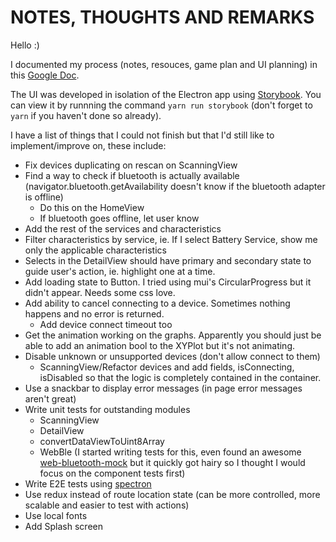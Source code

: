 # NOTES, THOUGHTS AND REMARKS

Hello :)

I documented my process (notes, resouces, game plan and UI planning) in this [Google Doc](https://docs.google.com/document/d/1G4ktM_NMGH9YWKeMwRHlfTaRlELUgkepBf6Pu5duEpQ/edit?usp=sharing).

The UI was developed in isolation of the Electron app using [Storybook](). You can view it by runnning the command `yarn run storybook` (don't forget to `yarn` if you haven't done so already).

I have a list of things that I could not finish but that I'd still like to implement/improve on, these include:

- Fix devices duplicating on rescan on ScanningView
- Find a way to check if bluetooth is actually available (navigator.bluetooth.getAvailability doesn't know if the bluetooth adapter is offline)
  - Do this on the HomeView
  - If bluetooth goes offline, let user know
- Add the rest of the services and characteristics
- Filter characteristics by service, ie. If I select Battery Service, show me only the applicable characteristics
- Selects in the DetailView should have primary and secondary state to guide user's action, ie. highlight one at a time.
- Add loading state to Button. I tried using mui's CircularProgress but it didn't appear. Needs some css love.
- Add ability to cancel connecting to a device. Sometimes nothing happens and no error is returned.
  - Add device connect timeout too
- Get the animation working on the graphs. Apparently you should just be able to add an animation bool to the XYPlot but it's not animating.
- Disable unknown or unsupported devices (don't allow connect to them)
  - ScanningView/Refactor devices and add fields, isConnecting, isDisabled so that the logic is completely contained in the container.
- Use a snackbar to display error messages (in page error messages aren't great)
- Write unit tests for outstanding modules
  - ScanningView
  - DetailView
  - convertDataViewToUint8Array
  - WebBle (I started writing tests for this, even found an awesome [web-bluetooth-mock](https://github.com/urish/web-bluetooth-mock) but it quickly got hairy so I thought I would focus on the component tests first)
- Write E2E tests using [spectron](https://github.com/electron-userland/spectron)
- Use redux instead of route location state (can be more controlled, more scalable and easier to test with actions)
- Use local fonts
- Add Splash screen
